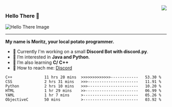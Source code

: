 <img align="right" src="https://visitor-badge.laobi.icu/badge?page_id=RealPotatoe.RealPotatoe">

### Hello There 👋

![Hello There Image](https://media.giphy.com/media/xTiIzJSKB4l7xTouE8/giphy.gif)

***

**My name is Moritz, your local potato programmer.**

* 💫 Currently I'm working on a small **Discord Bot with discord.py**.
* 🧠 I’m interested in **Java and Python**.
* 📖 I’m also learning **C/ C++**
* 💬 How to reach me: <a href="https://discord.com/users/261489152321781761">Discord</a>

<!--START_SECTION:waka-->

```text
C++              11 hrs 20 mins  >>>>>>>>>>>>>------------   53.30 %
CSS              2 hrs 31 mins   >>>----------------------   11.91 %
Python           2 hrs 10 mins   >>>----------------------   10.20 %
HTML             1 hr 29 mins    >>-----------------------   06.99 %
YAML             1 hr 7 mins     >------------------------   05.26 %
ObjectiveC       50 mins         >------------------------   03.92 %
```

<!--END_SECTION:waka-->
